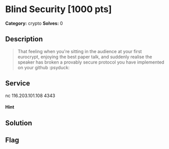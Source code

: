 # Blind Security [1000 pts]

**Category:** crypto
**Solves:** 0

## Description
>That feeling when you're sitting in the audience at your first eurocrypt, enjoying the best paper talk, and suddenly realise the speaker has broken a provably secure protocol you have implemented on your github :psyduck:

## Service
nc 116.203.101.108 4343

#### Hint 

## Solution

## Flag

